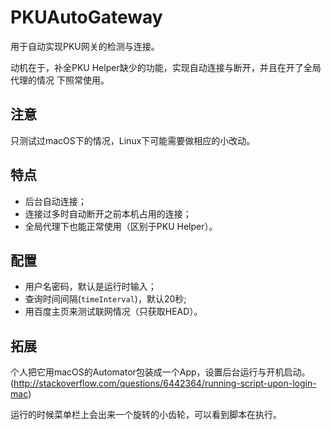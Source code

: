# PKUAutoGateway

用于自动实现PKU网关的检测与连接。

动机在于，补全PKU Helper缺少的功能，实现自动连接与断开，并且在开了全局代理的情况
下照常使用。

## 注意

只测试过macOS下的情况，Linux下可能需要做相应的小改动。

## 特点

- 后台自动连接；
- 连接过多时自动断开之前本机占用的连接；
- 全局代理下也能正常使用（区别于PKU Helper）。

## 配置

- 用户名密码，默认是运行时输入；
- 查询时间间隔(`timeInterval`)，默认20秒;
- 用百度主页来测试联网情况（只获取HEAD）。

## 拓展

个人把它用macOS的Automator包装成一个App，设置后台运行与开机启动。
(<http://stackoverflow.com/questions/6442364/running-script-upon-login-mac>)

运行的时候菜单栏上会出来一个旋转的小齿轮，可以看到脚本在执行。
